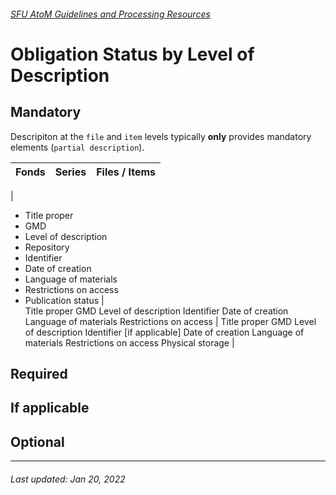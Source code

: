 ###### [SFU AtoM Guidelines and Processing Resources](../README.md)

# Obligation Status by Level of Description

## Mandatory
Descripiton at the `file` and `item` levels typically **only** provides mandatory elements (`partial description`).

| Fonds | Series | Files / Items |
|---	|---	|---	|
|     
- Title proper
- GMD
- Level of description
- Repository
- Identifier
- Date of creation
- Language of materials
- Restrictions on access
- Publication status
|     
Title proper
GMD
Level of description
Identifier
Date of creation
Language of materials
Restrictions on access
|
Title proper
GMD
Level of description
Identifier [if applicable]
Date of creation
Language of materials
Restrictions on access
Physical storage
|

## Required

## If applicable

## Optional


---
###### Last updated: Jan 20, 2022
